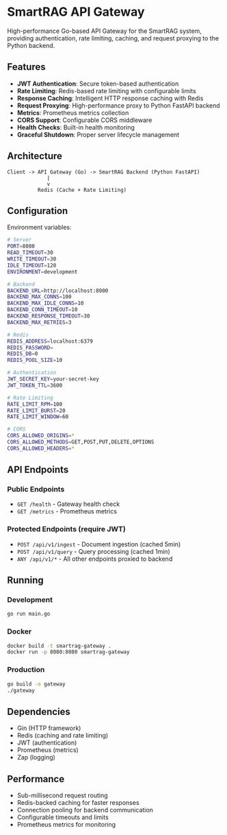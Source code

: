 # SmartRAG API Gateway

High-performance Go-based API Gateway for the SmartRAG system, providing authentication, rate limiting, caching, and request proxying to the Python backend.

## Features

- **JWT Authentication**: Secure token-based authentication
- **Rate Limiting**: Redis-based rate limiting with configurable limits
- **Response Caching**: Intelligent HTTP response caching with Redis
- **Request Proxying**: High-performance proxy to Python FastAPI backend
- **Metrics**: Prometheus metrics collection
- **CORS Support**: Configurable CORS middleware
- **Health Checks**: Built-in health monitoring
- **Graceful Shutdown**: Proper server lifecycle management

## Architecture

```
Client -> API Gateway (Go) -> SmartRAG Backend (Python FastAPI)
             |
             v
          Redis (Cache + Rate Limiting)
```

## Configuration

Environment variables:

```bash
# Server
PORT=8080
READ_TIMEOUT=30
WRITE_TIMEOUT=30
IDLE_TIMEOUT=120
ENVIRONMENT=development

# Backend
BACKEND_URL=http://localhost:8000
BACKEND_MAX_CONNS=100
BACKEND_MAX_IDLE_CONNS=10
BACKEND_CONN_TIMEOUT=10
BACKEND_RESPONSE_TIMEOUT=30
BACKEND_MAX_RETRIES=3

# Redis
REDIS_ADDRESS=localhost:6379
REDIS_PASSWORD=
REDIS_DB=0
REDIS_POOL_SIZE=10

# Authentication
JWT_SECRET_KEY=your-secret-key
JWT_TOKEN_TTL=3600

# Rate Limiting
RATE_LIMIT_RPM=100
RATE_LIMIT_BURST=20
RATE_LIMIT_WINDOW=60

# CORS
CORS_ALLOWED_ORIGINS=*
CORS_ALLOWED_METHODS=GET,POST,PUT,DELETE,OPTIONS
CORS_ALLOWED_HEADERS=*
```

## API Endpoints

### Public Endpoints
- `GET /health` - Gateway health check
- `GET /metrics` - Prometheus metrics

### Protected Endpoints (require JWT)
- `POST /api/v1/ingest` - Document ingestion (cached 5min)
- `POST /api/v1/query` - Query processing (cached 1min)
- `ANY /api/v1/*` - All other endpoints proxied to backend

## Running

### Development
```bash
go run main.go
```

### Docker
```bash
docker build -t smartrag-gateway .
docker run -p 8080:8080 smartrag-gateway
```

### Production
```bash
go build -o gateway
./gateway
```

## Dependencies

- Gin (HTTP framework)
- Redis (caching and rate limiting)
- JWT (authentication)
- Prometheus (metrics)
- Zap (logging)

## Performance

- Sub-millisecond request routing
- Redis-backed caching for faster responses
- Connection pooling for backend communication
- Configurable timeouts and limits
- Prometheus metrics for monitoring